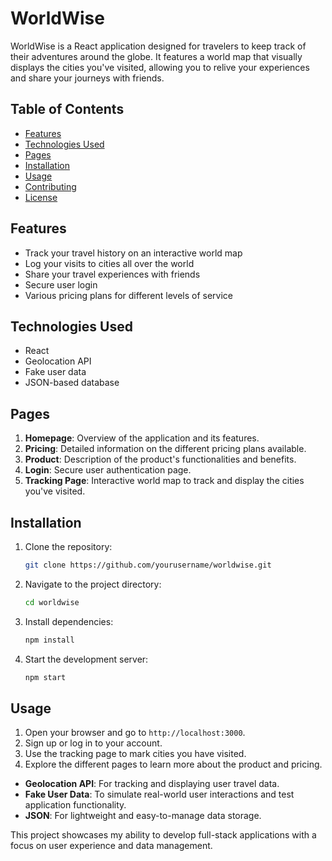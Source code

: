 
# WorldWise

WorldWise is a React application designed for travelers to keep track of their adventures around the globe. It features a world map that visually displays the cities you've visited, allowing you to relive your experiences and share your journeys with friends.

## Table of Contents

- [Features](#features)
- [Technologies Used](#technologies-used)
- [Pages](#pages)
- [Installation](#installation)
- [Usage](#usage)
- [Contributing](#contributing)
- [License](#license)

## Features

- Track your travel history on an interactive world map
- Log your visits to cities all over the world
- Share your travel experiences with friends
- Secure user login
- Various pricing plans for different levels of service

## Technologies Used

- React
- Geolocation API
- Fake user data
- JSON-based database

## Pages

1. **Homepage**: Overview of the application and its features.
2. **Pricing**: Detailed information on the different pricing plans available.
3. **Product**: Description of the product's functionalities and benefits.
4. **Login**: Secure user authentication page.
5. **Tracking Page**: Interactive world map to track and display the cities you've visited.

## Installation

1. Clone the repository:
    ```bash
    git clone https://github.com/yourusername/worldwise.git
    ```
2. Navigate to the project directory:
    ```bash
    cd worldwise
    ```
3. Install dependencies:
    ```bash
    npm install
    ```
4. Start the development server:
    ```bash
    npm start
    ```

## Usage

1. Open your browser and go to `http://localhost:3000`.
2. Sign up or log in to your account.
3. Use the tracking page to mark cities you have visited.
4. Explore the different pages to learn more about the product and pricing.

- **Geolocation API**: For tracking and displaying user travel data.
- **Fake User Data**: To simulate real-world user interactions and test application functionality.
- **JSON**: For lightweight and easy-to-manage data storage.

This project showcases my ability to develop full-stack applications with a focus on user experience and data management.

